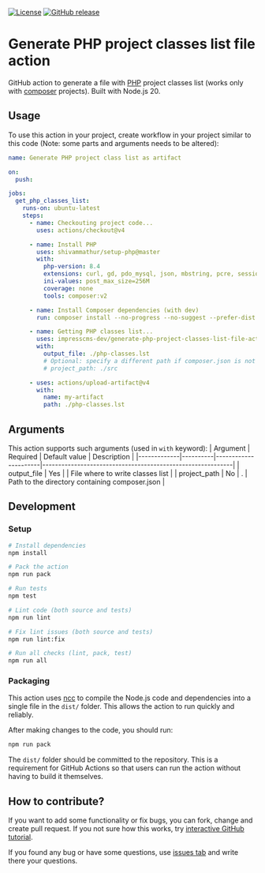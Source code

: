 [![License](https://img.shields.io/github/license/impresscms-dev/generate-php-project-classes-list-file-action.svg)](LICENSE) [![GitHub release](https://img.shields.io/github/release/impresscms-dev/generate-php-project-classes-list-file-action.svg)](https://github.com/impresscms-dev/generate-php-project-classes-list-file-action/releases)

# Generate PHP project classes list file action

GitHub action to generate a file with [PHP](https://php.net) project classes list (works only with [composer](https://getcomposer.org) projects). Built with Node.js 20.

## Usage

To use this action in your project, create workflow in your project similar to this code (Note: some parts and arguments needs to be altered):
```yaml
name: Generate PHP project class list as artifact

on:
  push:

jobs:
  get_php_classes_list:
    runs-on: ubuntu-latest
    steps:
      - name: Checkouting project code...
        uses: actions/checkout@v4

      - name: Install PHP
        uses: shivammathur/setup-php@master
        with:
          php-version: 8.4
          extensions: curl, gd, pdo_mysql, json, mbstring, pcre, session
          ini-values: post_max_size=256M
          coverage: none
          tools: composer:v2

      - name: Install Composer dependencies (with dev)
        run: composer install --no-progress --no-suggest --prefer-dist --optimize-autoloader

      - name: Getting PHP classes list...
        uses: impresscms-dev/generate-php-project-classes-list-file-action@v2
        with:
          output_file: ./php-classes.lst
          # Optional: specify a different path if composer.json is not in the root
          # project_path: ./src

      - uses: actions/upload-artifact@v4
        with:
          name: my-artifact
          path: ./php-classes.lst
```

## Arguments

This action supports such arguments (used in `with` keyword):
| Argument    | Required | Default value        | Description                                                |
|-------------|----------|----------------------|------------------------------------------------------------|
| output_file | Yes      |                      | File where to write classes list                           |
| project_path | No       | .                    | Path to the directory containing composer.json             |

## Development

### Setup

```bash
# Install dependencies
npm install

# Pack the action
npm run pack

# Run tests
npm test

# Lint code (both source and tests)
npm run lint

# Fix lint issues (both source and tests)
npm run lint:fix

# Run all checks (lint, pack, test)
npm run all
```

### Packaging

This action uses [ncc](https://github.com/vercel/ncc) to compile the Node.js code and dependencies into a single file in the `dist/` folder. This allows the action to run quickly and reliably.

After making changes to the code, you should run:

```bash
npm run pack
```

The `dist/` folder should be committed to the repository. This is a requirement for GitHub Actions so that users can run the action without having to build it themselves.

## How to contribute?

If you want to add some functionality or fix bugs, you can fork, change and create pull request. If you not sure how this works, try [interactive GitHub tutorial](https://skills.github.com).

If you found any bug or have some questions, use [issues tab](https://github.com/impresscms-dev/generate-php-project-classes-list-file-action/issues) and write there your questions.
